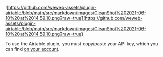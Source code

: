 ![https://github.com/weweb-assets/plugin-airtable/blob/main/src/markdown/images/CleanShot%202021-06-10%20at%2014.59.10.png?raw=true](https://github.com/weweb-assets/plugin-airtable/blob/main/src/markdown/images/CleanShot%202021-06-10%20at%2014.59.10.png?raw=true)

To use the Airtable plugin, you must copy/paste your API key, which you can find <a href="https://airtable.com/account" target="_blank" class="ww-editor-link">on your account</a>.
